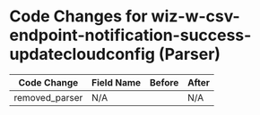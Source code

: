 # Code Changes for wiz-w-csv-endpoint-notification-success-updatecloudconfig (Parser)

| Code Change | Field Name | Before | After |
|-------------|------------|--------|-------|
| removed_parser | N/A |  | N/A |